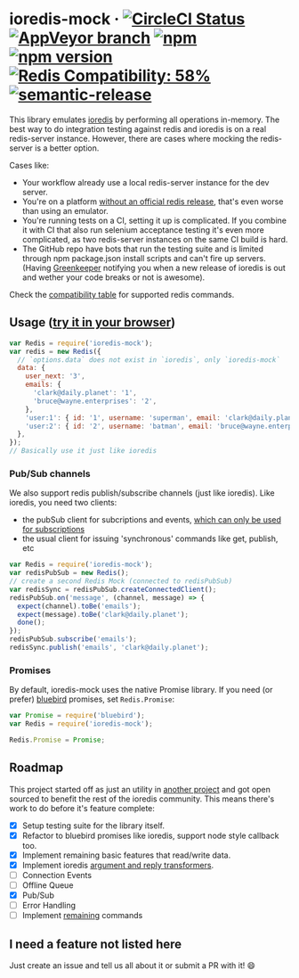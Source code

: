 # ioredis-mock &middot; [![CircleCI Status](https://img.shields.io/circleci/project/github/stipsan/ioredis-mock.svg?style=flat-square)](https://circleci.com/gh/stipsan/ioredis-mock) [![AppVeyor branch](https://img.shields.io/appveyor/ci/stipsan/ioredis-mock/master.svg?style=flat-square&label=win)](https://ci.appveyor.com/project/stipsan/ioredis-mock) [![npm](https://img.shields.io/npm/dm/ioredis-mock.svg?style=flat-square)](https://npm-stat.com/charts.html?package=ioredis-mock) [![npm version](https://img.shields.io/npm/v/ioredis-mock.svg?style=flat-square)](https://www.npmjs.com/package/ioredis-mock) [![Redis Compatibility: 58%](https://img.shields.io/badge/redis-58%25-yellow.svg?style=flat-square)](compat.md) [![semantic-release](https://img.shields.io/badge/%20%20%F0%9F%93%A6%F0%9F%9A%80-semantic--release-e10079.svg?style=flat-square)](https://github.com/semantic-release/semantic-release)

This library emulates [ioredis](https://github.com/luin/ioredis) by performing
all operations in-memory. The best way to do integration testing against redis
and ioredis is on a real redis-server instance. However, there are cases where
mocking the redis-server is a better option.

Cases like:

- Your workflow already use a local redis-server instance for the dev server.
- You're on a platform
  [without an official redis release](https://github.com/MSOpenTech/redis),
  that's even worse than using an emulator.
- You're running tests on a CI, setting it up is complicated. If you combine it
  with CI that also run selenium acceptance testing it's even more complicated,
  as two redis-server instances on the same CI build is hard.
- The GitHub repo have bots that run the testing suite and is limited through
  npm package.json install scripts and can't fire up servers. (Having
  [Greenkeeper](https://greenkeeper.io/) notifying you when a new release of
  ioredis is out and wether your code breaks or not is awesome).

Check the [compatibility table](compat.md) for supported redis commands.

## Usage ([try it in your browser](https://runkit.com/npm/ioredis-mock))

```js
var Redis = require('ioredis-mock');
var redis = new Redis({
  // `options.data` does not exist in `ioredis`, only `ioredis-mock`
  data: {
    user_next: '3',
    emails: {
      'clark@daily.planet': '1',
      'bruce@wayne.enterprises': '2',
    },
    'user:1': { id: '1', username: 'superman', email: 'clark@daily.planet' },
    'user:2': { id: '2', username: 'batman', email: 'bruce@wayne.enterprises' },
  },
});
// Basically use it just like ioredis
```

### Pub/Sub channels

We also support redis publish/subscribe channels (just like ioredis).
Like ioredis, you need two clients:

- the pubSub client for subcriptions and events, [which can only be used for subscriptions](https://redis.io/topics/pubsub)
- the usual client for issuing 'synchronous' commands like get, publish, etc

```js
var Redis = require('ioredis-mock');
var redisPubSub = new Redis();
// create a second Redis Mock (connected to redisPubSub)
var redisSync = redisPubSub.createConnectedClient();
redisPubSub.on('message', (channel, message) => {
  expect(channel).toBe('emails');
  expect(message).toBe('clark@daily.planet');
  done();
});
redisPubSub.subscribe('emails');
redisSync.publish('emails', 'clark@daily.planet');
```

### Promises

By default, ioredis-mock uses the native Promise library. If you need (or prefer) [bluebird](http://bluebirdjs.com/) promises, set `Redis.Promise`:

```js
var Promise = require('bluebird');
var Redis = require('ioredis-mock');

Redis.Promise = Promise;
```

## Roadmap

This project started off as just an utility in
[another project](https://github.com/stipsan/epic) and got open sourced to
benefit the rest of the ioredis community. This means there's work to do before
it's feature complete:

- [x] Setup testing suite for the library itself.
- [x] Refactor to bluebird promises like ioredis, support node style callback
      too.
- [x] Implement remaining basic features that read/write data.
- [x] Implement ioredis
      [argument and reply transformers](https://github.com/luin/ioredis#transforming-arguments--replies).
- [ ] Connection Events
- [ ] Offline Queue
- [x] Pub/Sub
- [ ] Error Handling
- [ ] Implement [remaining](compat.md) commands

## I need a feature not listed here

Just create an issue and tell us all about it or submit a PR with it! 😄

